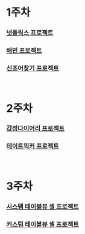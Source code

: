 # 1주차
### [넷플릭스 프로젝트](https://github.com/Josee20/SeSACTIL/tree/master/Week2/Netflix2)
### [배민 프로젝트](https://github.com/Josee20/Bamin)
### [신조어찾기 프로젝트](https://github.com/Josee20/newlyCoinedWordProject)
<br>

# 2주차
### [감정다이어리 프로젝트](https://github.com/Josee20/EmotioinDiaryProject)
### [데이트픽커 프로젝트](https://github.com/Josee20/DatePickerProject)
<br>

# 3주차
### [시스템 테이블뷰 셀 프로젝트](https://github.com/Josee20/SeSACTIL/blob/master/Week3/TrendMedia/TrendMedia/New%20Group)
### [커스텀 테이블뷰 셀 프로젝트](https://github.com/Josee20/SeSACTIL/tree/master/Week3/TrendMedia/TrendMedia/New%20Group/7-19_Assignment)
